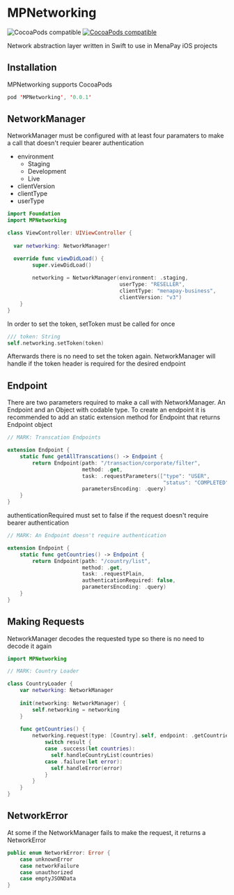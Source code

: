 

# MPNetworking

![CocoaPods compatible](https://img.shields.io/cocoapods/p/MPNetworking.svg) [![CocoaPods compatible](https://img.shields.io/cocoapods/v/MPNetworking.svg)](https://cocoapods.org/pods/MPNetworking)

Network abstraction layer written in Swift to use in MenaPay iOS projects

## Installation

MPNetworking supports CocoaPods 

```swift
pod 'MPNetworking', '0.0.1'
```



## NetworkManager

NetworkManager must be configured with at least four paramaters to make a call that doesn't requier bearer authentication

- environment
  - Staging
  - Development
  - Live
- clientVersion
- clientType
- userType

```swift
import Foundation
import MPNetworking

class ViewController: UIViewController {
  
  var networking: NetworkManager!		

  override func viewDidLoad() {
        super.viewDidLoad()
        
        networking = NetworkManager(environment: .staging,
                                    userType: "RESELLER",
                                    clientType: "menapay-business",
                                    clientVersion: "v3")       
    }        
}
```

In order to set the token, setToken must be called for once

```swift
/// token: String
self.networking.setToken(token)
```

Afterwards there is no need to set the token again. NetworkManager will handle if the token header is required for the desired endpoint

## Endpoint

There are two parameters required to make a call with NetworkManager. An Endpoint and an Object with codable type. To create an endpoint it is recommended to add an static extension method for Endpoint that returns Endpoint object

```Swift
// MARK: Transcation Endpoints

extension Endpoint {
    static func getAllTranscations() -> Endpoint {
        return Endpoint(path: "/transaction/corporate/filter",
                        method: .get,
                        task: .requestParameters(["type": "USER",
                                                  "status": "COMPLETED"]),
                        parametersEncoding: .query)
    }
}
```



authenticationRequired must set to false if the request doesn't require bearer authentication

```swift
// MARK: An Endpoint doesn't require authentication

extension Endpoint {
    static func getCountries() -> Endpoint {
        return Endpoint(path: "/country/list",
                        method: .get,
                        task: .requestPlain,
                        authenticationRequired: false,
                        parametersEncoding: .query)
    }
}

```



## Making Requests

NetworkManager decodes the requested type so there is no need to decode it again

```swift
import MPNetworking

// MARK: Country Loader

class CountryLoader {
    var networking: NetworkManager
    
    init(networking: NetworkManager) {
        self.networking = networking
    }
    
    func getCountries() {
        networking.request(type: [Country].self, endpoint: .getCountries()) { result in
            switch result {
            case .success(let countries):
              self.handleCountryList(countries)
            case .failure(let error):
              self.handleError(error)									              
            }
        }
    }
}

```



## NetworkError

At some if the NetworkManager fails to make the request, it returns a NetworkError

```swift
public enum NetworkError: Error {
    case unknownError
    case networkFailure
    case unauthorized
    case emptyJSONData
}
```